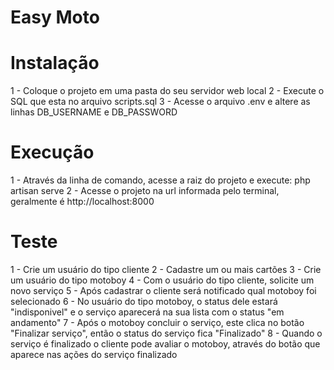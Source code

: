# Easy Moto

# Instalação

1 - Coloque o projeto em uma pasta do seu servidor web local
2 - Execute o SQL que esta no arquivo scripts.sql
3 - Acesse o arquivo .env e altere as linhas DB_USERNAME e DB_PASSWORD

# Execução

1 - Através da linha de comando, acesse a raiz do projeto e execute: php artisan serve
2 - Acesse o projeto na url informada pelo terminal, geralmente é http://localhost:8000

# Teste

1 - Crie um usuário do tipo cliente
2 - Cadastre um ou mais cartões
3 - Crie um usuário do tipo motoboy
4 - Com o usuário do tipo cliente, solicite um novo serviço
5 - Após cadastrar o cliente será notificado qual motoboy foi selecionado
6 - No usuário do tipo motoboy, o status dele estará "indisponivel" e o serviço aparecerá na sua lista com o status "em andamento"
7 - Após o motoboy concluir o serviço, este clica no botão "Finalizar serviço", então o status do serviço fica "Finalizado"
8 - Quando o serviço é finalizado o cliente pode avaliar o motoboy, através do botão que aparece nas ações do serviço finalizado

